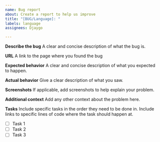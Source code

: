 ```yaml
---
name: Bug report
about: Create a report to help us improve
title: "[BUG/Language]: "
labels: language
assignees: Djaygo

---
```


**Describe the bug**
A clear and concise description of what the bug is.

**URL**
A link to the page where you found the bug

**Expected behavior**
A clear and concise description of what you expected to happen.

**Actual behavior**
Give a clear description of what you saw.

**Screenshots**
If applicable, add screenshots to help explain your problem.

**Additional context**
Add any other context about the problem here.

**Tasks**
Include specific tasks in the order they need to be done in. Include links to specific lines of code where the task should happen at.
- [ ] Task 1
- [ ] Task 2
- [ ] Task 3
